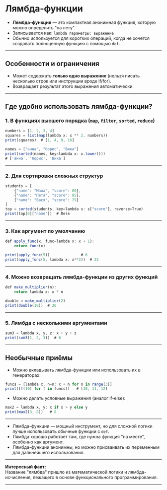 # Лямбда-функции

- **Лямбда-функция** — это компактная анонимная функция, которую можно определить "на лету".
- Записывается как: `lambda параметры: выражение`
- Обычно используется для коротких операций, когда не хочется создавать полноценную функцию с помощью `def`.

---

## Особенности и ограничения

- Может содержать **только одно выражение** (нельзя писать несколько строк или инструкции вроде if/for).
- Возвращает результат этого выражения автоматически.

---

## Где удобно использовать лямбда-функции?

### 1. В функциях высшего порядка (`map`, `filter`, `sorted`, `reduce`)

```jsx
numbers = [1, 2, 3, 4]
squares = list(map(lambda x: x ** 2, numbers))
print(squares)  # [1, 4, 9, 16]
```

```jsx
names = ["анна", "борис", "Вика"]
print(sorted(names, key=lambda x: x.lower()))
# ['анна', 'борис', 'Вика']
```

---

### 2. Для сортировки сложных структур

```jsx
students = [
    {"name": "Маша", "score": 80},
    {"name": "Петя", "score": 95},
    {"name": "Вася", "score": 75}
]
top = sorted(students, key=lambda s: s["score"], reverse=True)
print(top[0]["name"])  # Петя
```

---

### 3. Как аргумент по умолчанию

```jsx
def apply_func(x, func=lambda x: x + 1):
    return func(x)

print(apply_func(5))              # 6
print(apply_func(5, lambda x: x**2))  # 25
```

---

### 4. Можно возвращать лямбда-функции из других функций

```jsx
def make_multiplier(n):
    return lambda x: x * n

double = make_multiplier(2)
print(double(10))  # 20
```

---

### 5. Лямбда с несколькими аргументами

```jsx
sum3 = lambda x, y, z: x + y + z
print(sum3(1, 2, 3))  # 6
```

---

## Необычные приёмы

- Можно вкладывать лямбда-функции или использовать их в генераторах:

```jsx
funcs = [lambda x, n=n: x + n for n in range(3)]
print([f(10) for f in funcs])   # [10, 11, 12]
```

- Можно делать условные выражения (аналог if-else):

```jsx
max2 = lambda x, y: x if x > y else y
print(max2(3, 8))   # 8
```

---

- Лямбда-функции — мощный инструмент, но для сложной логики лучше использовать обычные функции с `def`.
- Лямбда хорошо работает там, где нужна функция "на месте", особенно как аргумент.
- Лямбда-функции анонимны, но можно присваивать их переменным для дальнейшего использования.

---

**Интересный факт:**  
Название "лямбда" пришло из математической логики и лямбда-исчисления, лежащего в основе функционального программирования.

---
